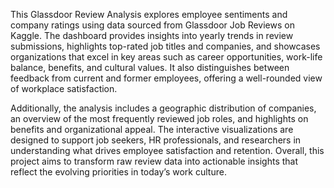This Glassdoor Review Analysis explores employee sentiments and company ratings using data sourced from Glassdoor Job Reviews on Kaggle. The dashboard provides insights into yearly trends in review submissions, highlights top-rated job titles and companies, and showcases organizations that excel in key areas such as career opportunities, work-life balance, benefits, and cultural values. It also distinguishes between feedback from current and former employees, offering a well-rounded view of workplace satisfaction.

Additionally, the analysis includes a geographic distribution of companies, an overview of the most frequently reviewed job roles, and highlights on benefits and organizational appeal. The interactive visualizations are designed to support job seekers, HR professionals, and researchers in understanding what drives employee satisfaction and retention. Overall, this project aims to transform raw review data into actionable insights that reflect the evolving priorities in today’s work culture.

